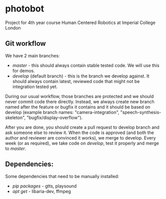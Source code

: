 # photobot
Project for 4th year course Human Centered Robotics at Imperial College London

## Git workflow

We have 2 main branches: 
- *master* - this should always contain stable tested code. We will use this for demos.
- *develop* (default branch) - this is the branch we develop against. It should always contain latest, reviewed code that might not be integration tested yet.

During our usual workflow, those branches are protected and we should never commit code there directly. Instead, we always create new branch named after the feature or bugfix it contains and it should be based on develop (example branch names: "camera-integration", "speech-synthesis-skeleton", "bugfix/display-overflow"). 

After you are done, you should create a pull request to develop branch and ask someone else to review it. When the code is approved (and both the author and reviewer are convinced it works), we merge to develop. Every week (or as required), we take code on *develop*, test it properly and merge to *master*.

## Dependencies:

Some dependencies that need to be manually installed:

- *pip packages* - gtts, playsound
- *apt get* - libaria-dev, ffmpeg
